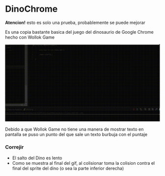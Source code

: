 # DinoChrome

**Atencion!** esto es solo una prueba, probablemente se puede mejorar

Es una copia bastante basica del juego del dinosaurio de Google Chrome hecho con Wollok Game

![DinoChrome](assets/DinoChromeMuestra.gif)

Debido a que Wollok Game no tiene una manera de mostrar texto en pantalla se puso un punto del que sale un texto burbuja con el puntaje

### Correjir
- El salto del Dino es lento
- Como se muestra al final del gif, al colisionar toma la colision contra el final del sprite del dino (o sea la parte inferior derecha)
